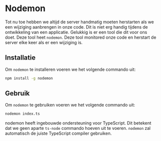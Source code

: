# Nodemon

Tot nu toe hebben we altijd de server handmatig moeten herstarten als we een wijziging aanbrengen in onze code. Dit is niet erg handig tijdens de ontwikkeling van een applicatie. Gelukkig is er een tool die dit voor ons doet. Deze tool heet `nodemon`. Deze tool monitored onze code en herstart de server elke keer als er een wijziging is.

## Installatie

Om `nodemon` te installeren voeren we het volgende commando uit:

```bash
npm install -g nodemon
```

## Gebruik

Om `nodemon` te gebruiken voeren we het volgende commando uit:

```bash
nodemon index.ts
```

nodemon heeft ingebouwde ondersteuning voor TypeScript. Dit betekent dat we geen aparte `ts-node` commando hoeven uit te voeren. `nodemon` zal automatisch de juiste TypeScript compiler gebruiken.
